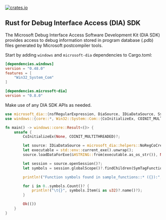 [![crates.io](https://img.shields.io/crates/v/microsoft-dia.svg)](https://crates.io/crates/microsoft-dia)

## Rust for Debug Interface Access (DIA) SDK

The Microsoft Debug Interface Access Software Development Kit (DIA SDK) provides
access to debug information stored in program database (.pdb) files generated by
Microsoft postcompiler tools.

Start by adding `windows` and `microsoft-dia` dependencies to Cargo.toml:

```toml
[dependencies.windows]
version = "0.48.0"
features = [
    "Win32_System_Com"
]

[dependencies.microsoft-dia]
version = "0.8.0"
```

Make use of any DIA SDK APIs as needed.

```rust
use microsoft_dia::{nsfRegularExpression, DiaSource, IDiaDataSource, SymTagFunction};
use windows::{core::*, Win32::System::Com::{CoInitializeEx, COINIT_MULTITHREADED}};

fn main() -> windows::core::Result<()> {
    unsafe {
        CoInitializeEx(None, COINIT_MULTITHREADED)?;

        let source: IDiaDataSource = microsoft_dia::helpers::NoRegCoCreate(s!("msdia140.dll"), &DiaSource)?;
        let executable = std::env::current_exe().unwrap();
        source.loadDataForExe(&HSTRING::from(executable.as_os_str()), None, None)?;

        let session = source.openSession()?;
        let symbols = session.globalScope()?.findChildren(SymTagFunction, w!("sample_functions::*"), nsfRegularExpression.0 as u32)?;

        println!("Function symbols found in sample_functions::* ({}):", &executable.to_string_lossy());

        for i in 0..symbols.Count()? {
            println!("\t{}", symbols.Item(i as u32)?.name()?);
        }

        Ok(())
    }
}

```
